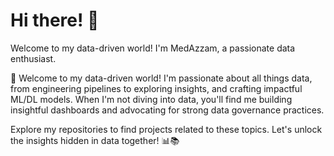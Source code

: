 # Hi there! 👋

Welcome to my data-driven world! I'm MedAzzam, a passionate data enthusiast.

👋 Welcome to my data-driven world! I'm passionate about all things data, from engineering pipelines to exploring insights, and crafting impactful ML/DL models. When I'm not diving into data, you'll find me building insightful dashboards and advocating for strong data governance practices.

Explore my repositories to find projects related to these topics. Let's unlock the insights hidden in data together! 📊📚


<!--
**MedAzzam/MedAzzam** is a ✨ _special_ ✨ repository because its `README.md` (this file) appears on your GitHub profile.

Here are some ideas to get you started:

- 🔭 I’m currently working on ...
- 🌱 I’m currently learning ...
- 👯 I’m looking to collaborate on ...
- 🤔 I’m looking for help with ...
- 💬 Ask me about ...
- 📫 How to reach me: ...
- 😄 Pronouns: ...
- ⚡ Fun fact: ...
-->

